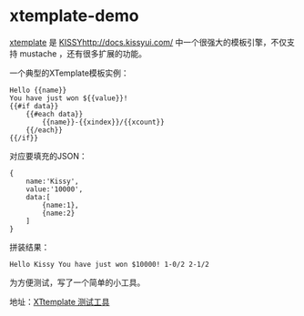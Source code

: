 xtemplate-demo
==============

[xtemplate](http://docs.kissyui.com/1.4/docs/html/guideline/xtemplate.html) 是 [KISSY]()http://docs.kissyui.com/ 中一个很强大的模板引擎，不仅支持 mustache ，还有很多扩展的功能。


一个典型的XTemplate模板实例：

	Hello {{name}}
	You have just won ${{value}}!
	{{#if data}}
	    {{#each data}}
	        {{name}}-{{xindex}}/{{xcount}}
	    {{/each}}
	{{/if}}

对应要填充的JSON：

	{
	    name:'Kissy',
	    value:'10000',
	    data:[
	        {name:1},
	        {name:2}
	    ]
	}

拼装结果：

	Hello Kissy You have just won $10000! 1-0/2 2-1/2 

为方便测试，写了一个简单的小工具。

地址：[XTtemplate 测试工具]()